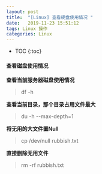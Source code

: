 ```yaml
---
layout: post
title:  "[Linux] 查看硬盘使用情况 "
date:   2019-11-23 15:51:12
tags: Linux 操作
categories: Linux
---
```


* TOC
{:toc}

#### 查看磁盘使用情况


**查看当前服务器磁盘使用情况**

> df -h



**查看当前目录，那个目录占用文件最大**

> du -h --max-depth=1



**将无用的大文件置Null**

> cp /dev/null rubbish.txt



**直接删除无用文件**

> rm -rf rubbish.txt

   






